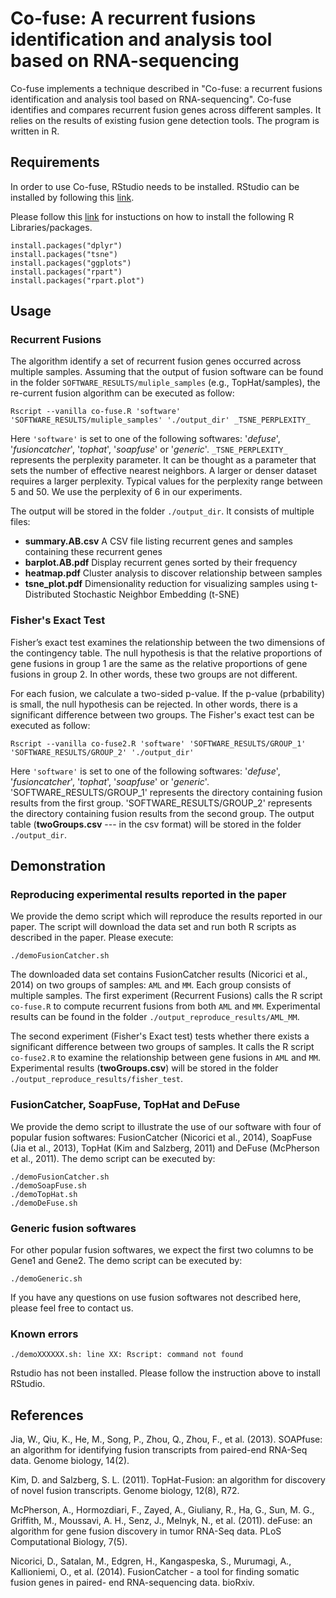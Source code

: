# Co-fuse: A recurrent fusions identification and analysis tool based on RNA-sequencing

Co-fuse implements a technique described in "Co-fuse: a recurrent fusions identification and analysis tool based on RNA-sequencing". 
Co-fuse identifies and compares recurrent fusion genes across different samples. It relies on the results of existing fusion gene detection tools. The program is written in R.

## Requirements

In order to use Co-fuse, RStudio needs to be installed.
RStudio can be installed by following this [link](https://www.rstudio.com/products/rstudio/download/).

Please follow this [link](http://www.r-bloggers.com/installing-r-packages/) for instuctions on how to install the following R Libraries/packages.


```
install.packages("dplyr")
install.packages("tsne")
install.packages("ggplots")
install.packages("rpart")
install.packages("rpart.plot")
```

## Usage

### Recurrent Fusions

The algorithm identify a set of recurrent fusion genes occurred across multiple samples. Assuming that the output of fusion software can be found in the folder `SOFTWARE_RESULTS/muliple_samples` (e.g., TopHat/samples), the re-current fusion algorithm can be executed as follow:

```
Rscript --vanilla co-fuse.R 'software' 'SOFTWARE_RESULTS/muliple_samples' './output_dir' _TSNE_PERPLEXITY_
```

Here `'software'` is set to one of the following softwares: '_defuse_', '_fusioncatcher_', '_tophat_', '_soapfuse_' or '_generic_'.
`_TSNE_PERPLEXITY_` represents the perplexity parameter. It can be thought as a parameter that sets the number of effective nearest neighbors. A larger or denser dataset requires a larger perplexity. Typical values for the perplexity range between 5 and 50. We use the perplexity of 6 in our experiments.

The output will be stored in the folder `./output_dir`. It consists of multiple files:

- **summary.AB.csv** A CSV file listing recurrent genes and samples containing these recurrent genes
- **barplot.AB.pdf** Display recurrent genes sorted by their frequency 
- **heatmap.pdf** Cluster analysis to discover relationship between samples
- **tsne_plot.pdf** Dimensionality reduction for visualizing samples using t-Distributed Stochastic Neighbor Embedding (t-SNE)

### Fisher's Exact Test

Fisher’s exact test examines the relationship between the two dimensions of the contingency table. The null hypothesis is that the relative proportions of gene fusions in group 1 are the same as the relative proportions of gene fusions in group 2. In other words, these two groups are not different. 

For each fusion, we calculate a two-sided p-value. 
If the p-value (prbability) is small, the null hypothesis can be rejected. In other words, there is a significant
difference between two groups. The Fisher's exact test can be executed as follow:

```
Rscript --vanilla co-fuse2.R 'software' 'SOFTWARE_RESULTS/GROUP_1' 'SOFTWARE_RESULTS/GROUP_2' './output_dir'
```

Here `'software'` is set to one of the following softwares: '_defuse_', '_fusioncatcher_', '_tophat_', '_soapfuse_' or '_generic_'.
'SOFTWARE_RESULTS/GROUP_1' represents the directory containing fusion results from the first group.
'SOFTWARE_RESULTS/GROUP_2' represents the directory containing fusion results from the second group.
The output table (**twoGroups.csv** --- in the csv format) will be stored in the folder `./output_dir`.



## Demonstration

### Reproducing experimental results reported in the paper

We provide the demo script which will reproduce the results reported in our paper. The script will download the data set and run both R scripts as described in the paper. Please execute:

```shell
./demoFusionCatcher.sh
```

The downloaded data set contains FusionCatcher results (Nicorici et al., 2014) on two groups of samples: `AML` and `MM`. Each group consists of multiple samples. The first experiment (Recurrent Fusions) calls the R script `co-fuse.R` to compute recurrent fusions from both `AML` and `MM`. Experimental results can be found in the folder `./output_reproduce_results/AML_MM`.

The second experiment (Fisher's Exact test) tests whether there exists a significant difference between two groups of samples. It calls the R script `co-fuse2.R` to examine the relationship between gene fusions in `AML` and `MM`.
Experimental results (**twoGroups.csv**) will be stored in the folder `./output_reproduce_results/fisher_test`.


### FusionCatcher, SoapFuse, TopHat and DeFuse

We provide the demo script to illustrate the use of our software with four of popular fusion softwares: FusionCatcher (Nicorici et al., 2014), SoapFuse (Jia et al., 2013), TopHat (Kim and Salzberg, 2011) and DeFuse (McPherson et al., 2011). The demo script can be executed by:

```shell
./demoFusionCatcher.sh
./demoSoapFuse.sh
./demoTopHat.sh
./demoDeFuse.sh
```

### Generic fusion softwares

For other popular fusion softwares, we expect the first two columns to be Gene1 and Gene2. The demo script can be executed by:

```shell
./demoGeneric.sh
```

If you have any questions on use fusion softwares not described here, please feel free to contact us.


<!--
#### Note
1. Here we use FusionCatcher as our software. Other fusion algorithms can also be applied here. However, the code needs to be slightly modified. For example, line 59 in `co-fuse.R` would need to be modified: 

    ```
    filename <- list.files(path=folders[i],pattern="*.GRCh37.txt",full.name=TRUE,recursive=TRUE)
    ```

    Instead of setting `pattern="*.GRCh37.txt"`, one should set `pattern` to point to the output of other fusion softwares.

2. We assume that the first two columns contain a pair of recurrent genes. FusionCatcher output a pair of gene (geneA and geneB) in the first two columns. For other fusion software, one might need to modify the following R code:

    ```
    df <- data.frame(geneA=dat[,1],geneB=dat[,2],stringsAsFactors = F)
    ```
-->





### Known errors

```
./demoXXXXXX.sh: line XX: Rscript: command not found
```
Rstudio has not been installed. Please follow the instruction above to install RStudio.

## References

Jia, W., Qiu, K., He, M., Song, P., Zhou, Q., Zhou, F., et al. (2013). SOAPfuse:
an algorithm for identifying fusion transcripts from paired-end RNA-Seq data.
Genome biology, 14(2).

Kim, D. and Salzberg, S. L. (2011). TopHat-Fusion: an algorithm for discovery of
novel fusion transcripts. Genome biology, 12(8), R72.

McPherson, A., Hormozdiari, F., Zayed, A., Giuliany, R., Ha, G., Sun, M. G.,
Griffith, M., Moussavi, A. H., Senz, J., Melnyk, N., et al. (2011). deFuse: an
algorithm for gene fusion discovery in tumor RNA-Seq data. PLoS Computational
Biology, 7(5).


Nicorici, D., Satalan, M., Edgren, H., Kangaspeska, S., Murumagi, A., Kallioniemi,
O., et al. (2014). FusionCatcher - a tool for finding somatic fusion genes in paired-
end RNA-sequencing data. bioRxiv.

<!--
Agrawal, R., Imielinski, T., and Swami, A. (1993). Mining association rules between
sets of items in large databases. In Proc. ACM SIGMOD International Conference
on Management of Data, pages 207–216.

Barretina, J., Caponigro, G., Stransky, N., Venkatesan, K., Margolin, A. A., Kim,
S., et al. (2012). The cancer cell line encyclopedia enables predictive modelling
of anticancer drug sensitivity. Nature, 483(7391), 603–607.

Beccuti, M., Carrara, M., Cordero, F., Lazzarato, F., Donatelli, S., Nadalin, F.,
Policriti, A., and Calogero, R. A. (2014). Chimera: a bioconductor package for
secondary analysis of fusion products. Bioinformatics, 30(24), 3556–3557.

Capdeville, R., Buchdunger, E., .Zimmermann, J., and Matter, A. (2002). Glivec
(STI571, imatinib), a rationally developed, targeted anticancer drug. Nature
reviews Drug discovery, 1(7), 493–502.

der Maaten, L. V. and Hinton, G. (2008). Visualizing data using t-SNE. Journal of
Machine Learning Research, 9(85), 2579–2605.

Hoogstrate, Y., Bottcher, R., S, S. H., van der Spek, P. J., Jenster, G., and Stubbs, A. P.
(2016). FuMa: reporting overlap in rna-seq detected fusion genes. Bioinformatics,
32(8), 1226–1228.

Jia, W., Qiu, K., He, M., Song, P., Zhou, Q., Zhou, F., et al. (2013). SOAPfuse:
an algorithm for identifying fusion transcripts from paired-end RNA-Seq data.
Genome biology, 14(2).

Kim, D. and Salzberg, S. L. (2011). TopHat-Fusion: an algorithm for discovery of
novel fusion transcripts. Genome biology, 12(8), R72.

Latysheva, N. S. and Babu, M. M. (2016). Discovering and understanding oncogenic
gene fusions through data intensive computational approaches. Nucleic acids
research, 44(10), 4487–4503.

McPherson, A., Hormozdiari, F., Zayed, A., Giuliany, R., Ha, G., Sun, M. G.,
Griffith, M., Moussavi, A. H., Senz, J., Melnyk, N., et al. (2011). deFuse: an
algorithm for gene fusion discovery in tumor RNA-Seq data. PLoS Computational
Biology, 7(5).

Mertens, F., Johansson, B., Fioretos, T., and Mitelman, F. (2015). The emerging
complexity of gene fusions in cancer. Nature reviews Cancer, 15(6), 371–381.

Morgan, G. J., Walker, B. A., and Davies, F. E. (2012). The genetic architecture of
multiple myeloma. Nature reviews Cancer, 12(5), 335–348.

Nicorici, D., Satalan, M., Edgren, H., Kangaspeska, S., Murumagi, A., Kallioniemi,
O., et al. (2014). FusionCatcher - a tool for finding somatic fusion genes in paired-
end RNA-sequencing data. bioRxiv.

Shugay, M., de Mendibil, I. O., Vizmanos, J. L., and Novo, F. J. (2013). Oncofuse:
a computational framework for the prediction of the oncogenic potential of gene
fusions. Bioinformatics, 29(20), 2539–2546.

Wang, Q., Xia, J., Jia, P., Pao, W., and Zhao, Z. (2013). Application of next generation
sequencing to human gene fusion detection: computational tools, features and
perspectives. Briefings in bioinformatics, 14(4), 506–519.

Wilks, C., Cline, M. S., Weiler, E., Diehkans, M., Craft, B., Martin, C., et al. (2014).
The Cancer Genomics Hub (CGHub): overcoming cancer through the power of
torrential data. Database : the journal of biological databases and curation.

Wong, S. and Witte, O. N. (2004). The bcr-abl story: bench to bedside and back.
Annual review of immunology, 22, 247–306.
-->
